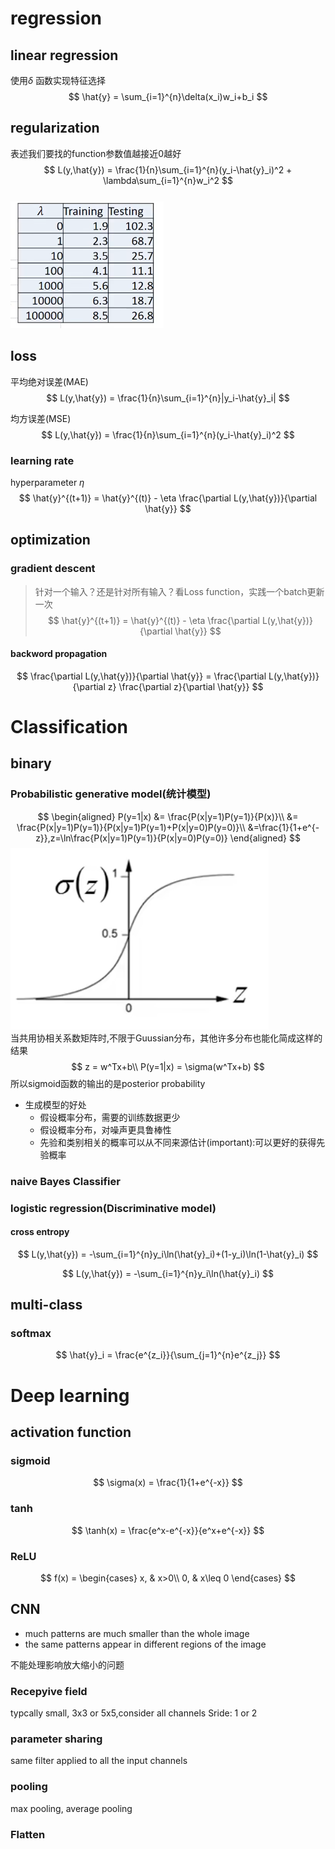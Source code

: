 # regression
## linear regression
使用$\delta$ 函数实现特征选择
$$
\hat{y} = \sum_{i=1}^{n}\delta(x_i)w_i+b_i
$$
## regularization
表述我们要找的function参数值越接近0越好  
$$
L(y,\hat{y}) = \frac{1}{n}\sum_{i=1}^{n}(y_i-\hat{y}_i)^2 + \lambda\sum_{i=1}^{n}w_i^2
$$  
![alt text](ML_Imgs/image-1.png)
## loss
平均绝对误差(MAE)
$$
L(y,\hat{y}) = \frac{1}{n}\sum_{i=1}^{n}|y_i-\hat{y}_i|
$$

均方误差(MSE)  
$$
L(y,\hat{y}) = \frac{1}{n}\sum_{i=1}^{n}(y_i-\hat{y}_i)^2
$$

### learning rate
hyperparameter $\eta$  
$$
\hat{y}^{(t+1)} = \hat{y}^{(t)} - \eta \frac{\partial L(y,\hat{y})}{\partial \hat{y}}
$$

## optimization

### gradient descent
> 针对一个输入？还是针对所有输入？看Loss function，实践一个batch更新一次
$$
\hat{y}^{(t+1)} = \hat{y}^{(t)} - \eta \frac{\partial L(y,\hat{y})}{\partial \hat{y}}
$$
#### backword propagation
$$
\frac{\partial L(y,\hat{y})}{\partial \hat{y}} = \frac{\partial L(y,\hat{y})}{\partial z} \frac{\partial z}{\partial \hat{y}}
$$

# Classification
## binary
### Probabilistic generative model(统计模型)

$$
\begin{aligned}
P(y=1|x) &= \frac{P(x|y=1)P(y=1)}{P(x)}\\
&= \frac{P(x|y=1)P(y=1)}{P(x|y=1)P(y=1)+P(x|y=0)P(y=0)}\\
&=\frac{1}{1+e^{-z}},z=\ln\frac{P(x|y=1)P(y=1)}{P(x|y=0)P(y=0)}
\end{aligned}
$$
![alt text](ML_Imgs/image-2.png)  
当共用协相关系数矩阵时,不限于Guussian分布，其他许多分布也能化简成这样的结果  
$$
z = w^Tx+b\\
P(y=1|x) = \sigma(w^Tx+b)
$$
所以sigmoid函数的输出的是posterior probability

- 生成模型的好处
  - 假设概率分布，需要的训练数据更少
  - 假设概率分布，对噪声更具鲁棒性
  - 先验和类别相关的概率可以从不同来源估计(important):可以更好的获得先验概率

### naive Bayes Classifier

### logistic regression(Discriminative model)

#### cross entropy
$$
L(y,\hat{y}) = -\sum_{i=1}^{n}y_i\ln(\hat{y}_i)+(1-y_i)\ln(1-\hat{y}_i)
$$


$$
L(y,\hat{y}) = -\sum_{i=1}^{n}y_i\ln(\hat{y}_i)
$$
## multi-class
### softmax
$$
\hat{y}_i = \frac{e^{z_i}}{\sum_{j=1}^{n}e^{z_j}}
$$

# Deep learning
## activation function
### sigmoid
$$
\sigma(x) = \frac{1}{1+e^{-x}}
$$
### tanh
$$
\tanh(x) = \frac{e^x-e^{-x}}{e^x+e^{-x}}
$$
### ReLU
$$
f(x) = \begin{cases}
x, & x>0\\
0, & x\leq 0
\end{cases}
$$

## CNN
- much patterns are much smaller than the whole image
- the same patterns appear in different regions of the image

不能处理影响放大缩小的问题 

### Recepyive field
typcally small, 3x3 or 5x5,consider all channels 
Sride: 1 or 2
### parameter sharing
same filter applied to all the input channels

### pooling
max pooling, average pooling

### Flatten
